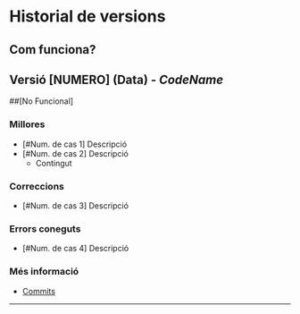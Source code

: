 # Historial de versions

## Com funciona?

 ## Versió [NUMERO] (Data) - *CodeName*
 ##[No Funcional]

 ### Millores

  * [#Num. de cas 1] Descripció
  * [#Num. de cas 2] Descripció
      * Contingut

 ### Correccions
  * [#Num. de cas 3] Descripció

### Errors coneguts
 * [#Num. de cas 4] Descripció

 ### Més informació
 * [Commits]()

---
